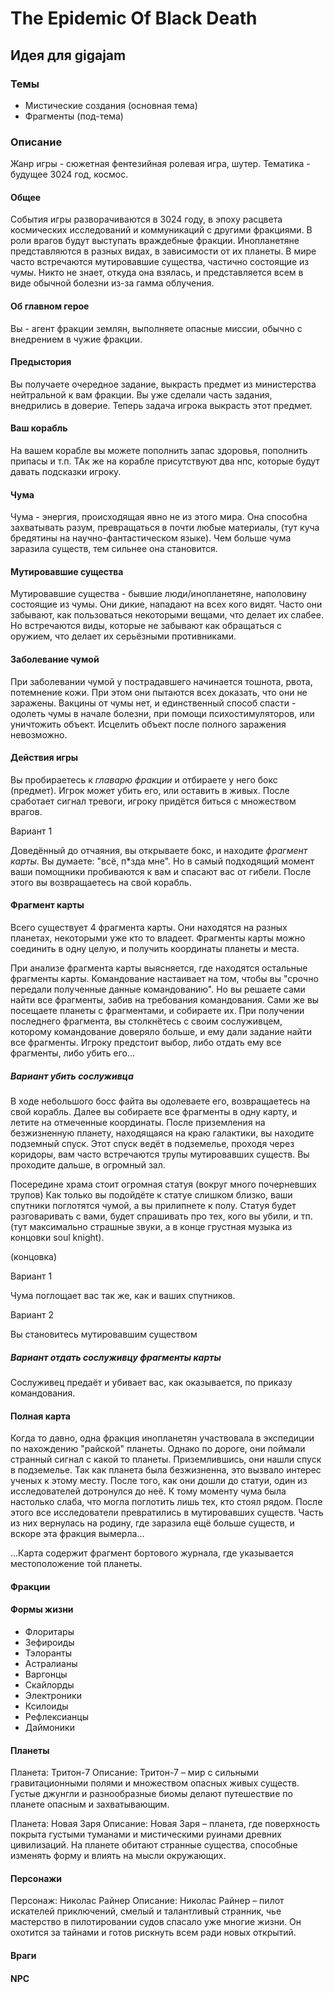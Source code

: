 # The Epidemic Of Black Death

## Идея для gigajam

### Темы

- Мистические создания (основная тема)
- Фрагменты (под-тема)

### Описание

Жанр игры - сюжетная фентезийная ролевая игра, шутер.
Тематика - будущее 3024 год, космос.

#### Общее

События игры разворачиваются в 3024 году, в эпоху расцвета космических исследований и коммуникаций с другими фракциями. В роли врагов будут выступать враждебные фракции. Инопланетяне представляются в разных видах, в зависимости от их планеты. В мире часто встречаются мутировавшие существа, частично состоящие из *чумы*. Никто не знает, откуда она взялась, и представляется всем в виде обычной болезни из-за гамма облучения.

#### Об главном герое

Вы - агент фракции землян, выполняете опасные миссии, обычно с внедрением в чужие фракции.

#### Предыстория

Вы получаете очередное задание, выкрасть предмет из министерства нейтральной к вам фракции. Вы уже сделали часть задания, внедрились в доверие. Теперь задача игрока выкрасть этот предмет.

#### Ваш корабль

На вашем корабле вы можете пополнить запас здоровья, пополнить припасы и т.п. ТАк же на корабле присутствуют два нпс, которые будут давать подсказки игроку.

#### Чума

Чума - энергия, происходящая явно не из этого мира. Она способна захватывать разум, превращаться в почти любые материалы, (тут куча бредятины на научно-фантастическом языке). Чем больше чума заразила существ, тем сильнее она становится.

#### Мутировавшие существа

Мутировавшие существа - бывшие люди/инопланетяне, наполовину состоящие из чумы. Они дикие, нападают на всех кого видят. Часто они забывают, как пользоваться некоторыми вещами, что делает их слабее. Но встречаются виды, которые не забывают как обращаться с оружием, что делает их серьёзными противниками.

#### Заболевание чумой

При заболевании чумой у пострадавшего начинается тошнота, рвота, потемнение кожи. При этом они пытаются всех доказать, что они не заражены.
Вакцины от чумы нет, и единственный способ спасти - одолеть чумы в начале болезни, при помощи психостимуляторов, или уничтожить объект. Исцелить объект после полного заражения невозможно. 

#### Действия игры

Вы пробираетесь к *главарю фракции* и отбираете у него бокс (предмет). Игрок может убить его, или оставить в живых. После сработает сигнал тревоги, игроку придётся биться с множеством врагов.

Вариант 1

Доведённый до отчаяния, вы открываете бокс, и находите *фрагмент карты*. Вы думаете: "всё, п*зда мне". Но в самый подходящий момент ваши помощники пробиваются к вам и спасают вас от гибели. После этого вы возвращаетесь на свой корабль.

#### Фрагмент карты

Всего существует 4 фрагмента карты. Они находятся на разных планетах, некоторыми уже кто то владеет. Фрагменты карты можно соединить в одну целую, и получить координаты планеты и места.

При анализе фрагмента карты выясняется, где находятся остальные фрагменты карты. Командование настаивает на том, чтобы вы "срочно передали полученные данные командованию". Но вы решаете сами найти все фрагменты, забив на требования командования.
Сами же вы посещаете планеты с фрагментами, и собираете их. При получении последнего фрагмента, вы столкнётесь с своим сослуживцем, которому командование доверяло больше, и ему дали задание найти все фрагменты. Игроку предстоит выбор, либо отдать ему все фрагменты, либо убить его...

##### Вариант убить сослуживца

В ходе небольшого босс файта вы одолеваете его, возвращаетесь на свой корабль. Далее вы собираете все фрагменты в одну карту, и летите на отмеченные координаты. После приземления на безжизненную планету, находящаяся на краю галактики, вы находите подземный спуск.
Этот спуск ведёт в подземелье, проходя через коридоры, вам часто встречаются трупы мутировавших существ. Вы проходите дальше, в огромный зал.

Посередине храма стоит огромная статуя
(вокруг много почерневших трупов)
Как только вы подойдёте к статуе слишком близко, ваши спутники поглотятся чумой, a вы прилипнете к полу. Статуя будет разговаривать с вами, будет спрашивать про тех, кого вы убили, и тп. (тут максимально страшные звуки, а в конце грустная музыка из концовки soul knight).

(концовка)

Вариант 1

Чума поглощает вас так же, как и ваших спутников.

Вариант 2

Вы становитесь мутировавшим существом

##### Вариант отдать сослуживцу фрагменты карты

Сослуживец предаёт и убивает вас, как оказывается, по приказу командования.

#### Полная карта

Когда то давно, одна фракция инопланетян участвовала в экспедиции по нахождению "райской" планеты. Однако по дороге, они поймали странный сигнал с какой то планеты. Приземлившись, они нашли спуск в подземелье. Так как планета была безжизненна, это вызвало интерес ученых к этому месту. После того, как они дошли до статуи, один из исследователей дотронулся до неё. К тому моменту чума была настолько слаба, что могла поглотить лишь тех, кто стоял рядом. После этого все исследователи превратились в мутировавших существ. Часть из них вернулась на родину, где заразила ещё больше существ, и вскоре эта фракция вымерла...

...Карта содержит фрагмент бортового журнала, где указывается местоположение той планеты.

#### Фракции

#### Формы жизни

- Флоритары
- Зефироиды
- Тэлоранты
- Астралианы
- Варгонцы
- Скайлорды
- Электроники
- Ксилоиды
- Рефлексианцы
- Даймоники

#### Планеты

Планета: Тритон-7
Описание: Тритон-7 – мир с сильными гравитационными полями и множеством опасных живых существ. Густые джунгли и разнообразные биомы делают путешествие по планете опасным и захватывающим.

Планета: Новая Заря
Описание: Новая Заря – планета, где поверхность покрыта густыми туманами и мистическими руинами древних цивилизаций. На планете обитают странные существа, способные изменять форму и влиять на мысли окружающих.

#### Персонажи

Персонаж: Николас Райнер
Описание: Николас Райнер – пилот искателей приключений, смелый и талантливый странник, чье мастерство в пилотировании судов спасало уже многие жизни. Он охотится за тайнами и готов рискнуть всем ради новых открытий.

#### Враги

#### NPC
